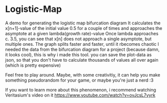# Logistic-Map
A demo for generating the logistic map bifurcation diagram
It calculates the x[n+1]-value of the initial value 0.5 for a couple of times and approaches the asymptote at a given lambda(growth rate)-value
Once lambda approaches c. 3.5, you can see that x[n] does not approach a single asymptote, but multiple ones.
The graph splits faster and faster, until it rbecomes chaotic
I needed the data from the bifurcation diagram for a project (because damn, it looks cool), this is why i made this tool.
you can save the plot-data as json, so that you don't have to calculate thousands of values all over again (which is pretty expensive)

Feel free to play around. Maybe, with some creativitiy, it can help you make something pseudorandom for your game, or maybe you're just a nerd :3

If you want to learn more about this phenomenon, i recommend watching Veritasium's video on it https://www.youtube.com/watch?v=ovJcsL7vyrk

